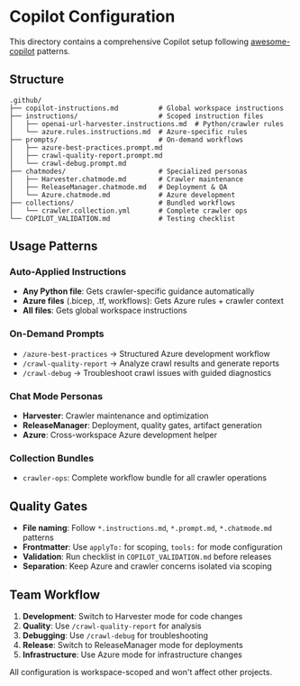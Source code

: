 # Copilot Configuration

This directory contains a comprehensive Copilot setup following [awesome-copilot](https://github.com/github/awesome-copilot) patterns.

## Structure

```
.github/
├── copilot-instructions.md          # Global workspace instructions
├── instructions/                    # Scoped instruction files
│   ├── openai-url-harvester.instructions.md  # Python/crawler rules
│   └── azure.rules.instructions.md  # Azure-specific rules
├── prompts/                         # On-demand workflows
│   ├── azure-best-practices.prompt.md
│   ├── crawl-quality-report.prompt.md
│   └── crawl-debug.prompt.md
├── chatmodes/                       # Specialized personas
│   ├── Harvester.chatmode.md        # Crawler maintenance
│   ├── ReleaseManager.chatmode.md   # Deployment & QA
│   └── Azure.chatmode.md            # Azure development
├── collections/                     # Bundled workflows
│   └── crawler.collection.yml       # Complete crawler ops
└── COPILOT_VALIDATION.md            # Testing checklist
```

## Usage Patterns

### Auto-Applied Instructions
- **Any Python file**: Gets crawler-specific guidance automatically
- **Azure files** (.bicep, .tf, workflows): Gets Azure rules + crawler context
- **All files**: Gets global workspace instructions

### On-Demand Prompts
- `/azure-best-practices` → Structured Azure development workflow
- `/crawl-quality-report` → Analyze crawl results and generate reports
- `/crawl-debug` → Troubleshoot crawl issues with guided diagnostics

### Chat Mode Personas
- **Harvester**: Crawler maintenance and optimization
- **ReleaseManager**: Deployment, quality gates, artifact generation
- **Azure**: Cross-workspace Azure development helper

### Collection Bundles
- `crawler-ops`: Complete workflow bundle for all crawler operations

## Quality Gates

- **File naming**: Follow `*.instructions.md`, `*.prompt.md`, `*.chatmode.md` patterns
- **Frontmatter**: Use `applyTo:` for scoping, `tools:` for mode configuration
- **Validation**: Run checklist in `COPILOT_VALIDATION.md` before releases
- **Separation**: Keep Azure and crawler concerns isolated via scoping

## Team Workflow

1. **Development**: Switch to Harvester mode for code changes
2. **Quality**: Use `/crawl-quality-report` for analysis
3. **Debugging**: Use `/crawl-debug` for troubleshooting
4. **Release**: Switch to ReleaseManager mode for deployments
5. **Infrastructure**: Use Azure mode for infrastructure changes

All configuration is workspace-scoped and won't affect other projects.